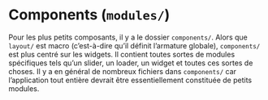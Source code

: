 # Components (`modules/`)

Pour les plus petits composants, il y a le dossier `components/`. Alors que `layout/` est macro (c’est-à-dire qu’il définit l’armature globale), `components/` est plus centré sur les widgets. Il contient toutes sortes de modules spécifiques tels qu’un slider, un loader, un widget et toutes ces sortes de choses. Il y a en général de nombreux fichiers dans `components/` car l’application tout entière devrait être essentiellement constituée de petits modules.
